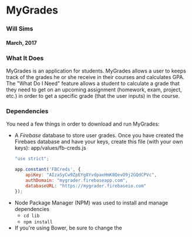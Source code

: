 # MyGrades
### Will Sims
#### March, 2017

### What It Does
MyGrades is an application for students. MyGrades allows a user to keeps track of the grades he or she receive in their courses and calculates GPA. The "What Do I Need" feature allows a student to calculate a grade that they need to get on an upcoming assignment (homework, exam, project, etc.) in order to get a specific grade (that the user inputs) in the course.

### Dependencies
You need a few things in order to download and run MyGrades:
* A *Firebase* database to store user grades. Once you have created the Firebaes database and have your keys, create this file (with your own keys): app/values/fb-creds.js
    ```fb-creds.js
    "use strict";

    app.constant('FBCreds', {
        apiKey: "AIzaSyCw9ZpEYg8YvdpaxHmK8QevO9j2GQdCPVc",
        authDomain: "mygrader.firebaseapp.com",
        databaseURL: "https://mygrader.firebaseio.com"
    }); 
    ```
* Node Package Manager (NPM) was used to install and manage dependencies
    * ```cd lib```
    * ```npm install```
* If you're using Bower, be sure to change the <script> tags in index.html to reflect the correct filepaths.